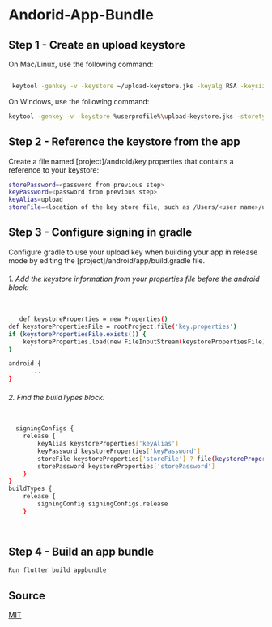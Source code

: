 # Andorid-App-Bundle


## Step 1 - Create an upload keystore
  
On Mac/Linux, use the following command:
 ```bash
 
  keytool -genkey -v -keystore ~/upload-keystore.jks -keyalg RSA -keysize 2048 -validity 10000 -alias upload
 ```

On Windows, use the following command:
  ```bash
 keytool -genkey -v -keystore %userprofile%\upload-keystore.jks -storetype JKS -keyalg RSA -keysize 2048 -validity 10000 -alias upload
  ```
## Step 2 - Reference the keystore from the app
Create a file named [project]/android/key.properties that contains a reference to your keystore:
  ```bash
  storePassword=<password from previous step>
keyPassword=<password from previous step>
keyAlias=upload
storeFile=<location of the key store file, such as /Users/<user name>/upload-keystore.jks>
```
## Step 3 - Configure signing in gradle

Configure gradle to use your upload key when building your app in release mode by editing the [project]/android/app/build.gradle file.
  <h6> 1. Add the keystore information from your properties file before the android block:</h6>
   
   ```bash
   
      def keystoreProperties = new Properties()
   def keystorePropertiesFile = rootProject.file('key.properties')
   if (keystorePropertiesFile.exists()) {
       keystoreProperties.load(new FileInputStream(keystorePropertiesFile))
   }

   android {
         ...
   }
   ```
   <h6> 2. Find the buildTypes block:</h6>
   
   ```bash
   
     signingConfigs {
       release {
           keyAlias keystoreProperties['keyAlias']
           keyPassword keystoreProperties['keyPassword']
           storeFile keystoreProperties['storeFile'] ? file(keystoreProperties['storeFile']) : null
           storePassword keystoreProperties['storePassword']
       }
   }
   buildTypes {
       release {
           signingConfig signingConfigs.release
       }
     
     
   ```
  
## Step 4 - Build an app bundle

```bash
Run flutter build appbundle
```

## Source
[MIT](https://docs.flutter.dev/deployment/android)


